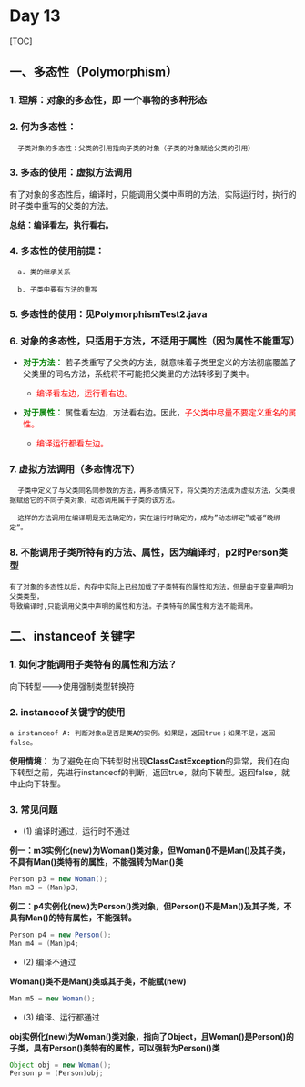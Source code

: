 # Day 13

[TOC]

## 一、多态性（Polymorphism）

### 1. 理解：对象的多态性，即   一个事物的多种形态

### 2. 何为多态性：

      子类对象的多态性：父类的引用指向子类的对象（子类的对象赋给父类的引用）

### 3. 多态的使用：虚拟方法调用

有了对象的多态性后，编译时，只能调用父类中声明的方法，实际运行时，执行的时子类中重写的父类的方法。

**总结：编译看左，执行看右。**

### 4. 多态性的使用前提：
      a. 类的继承关系

      b. 子类中要有方法的重写

### 5. 多态性的使用：见PolymorphismTest2.java

### 6. 对象的多态性，只适用于方法，不适用于属性（因为属性不能重写）

* <font color=green>**对于方法：** </font>若子类重写了父类的方法，就意味着子类里定义的方法彻底覆盖了父类里的同名方法，系统将不可能把父类里的方法转移到子类中。

  * <font color=red>编译看左边，运行看右边。</font>
  

* <font color=green>**对于属性：** </font>属性看左边，方法看右边。因此，<font color=red>子父类中尽量不要定义重名的属性。</font>

  * <font color=red>编译运行都看左边。</font> 

### 7. 虚拟方法调用（多态情况下）

      子类中定义了与父类同名同参数的方法，再多态情况下，将父类的方法成为虚拟方法，父类根据赋给它的不同子类对象，动态调用属于子类的该方法。

      这样的方法调用在编译期是无法确定的，实在运行时确定的，成为”动态绑定”或者“晚绑定”。

### 8. 不能调用子类所特有的方法、属性，因为编译时，p2时Person类型
    
    有了对象的多态性以后，内存中实际上已经加载了子类特有的属性和方法，但是由于变量声明为父类类型，
    导致编译时,只能调用父类中声明的属性和方法。子类特有的属性和方法不能调用。

## 二、instanceof 关键字

### 1. 如何才能调用子类特有的属性和方法？

向下转型--->使用强制类型转换符

### 2. instanceof关键字的使用

    a instanceof A: 判断对象a是否是类A的实例。如果是，返回true；如果不是，返回false。

**使用情境：** 为了避免在向下转型时出现**ClassCastException**的异常，我们在向下转型之前，先进行instanceof的判断，返回true，就向下转型。返回false，就中止向下转型。

### 3. 常见问题

* (1) 编译时通过，运行时不通过

**例一：m3实例化(new)为Woman()类对象，但Woman()不是Man()及其子类，不具有Man()类特有的属性，不能强转为Man()类**

```java
Person p3 = new Woman();
Man m3 = (Man)p3;
```

**例二：p4实例化(new)为Person()类对象，但Person()不是Man()及其子类，不具有Man()的特有属性，不能强转。**

```java
Person p4 = new Person();
Man m4 = (Man)p4;
```
* (2) 编译不通过

**Woman()类不是Man()类或其子类，不能赋(new)**

```java
Man m5 = new Woman();
```

* (3) 编译、运行都通过

**obj实例化(new)为Woman()类对象，指向了Object，且Woman()是Person()的子类，具有Person()类特有的属性，可以强转为Person()类**

```java
Object obj = new Woman();
Person p = (Person)obj;
```

## 
